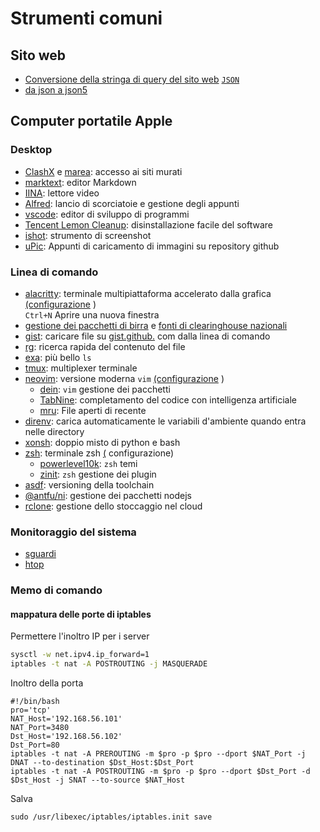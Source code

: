 # Strumenti comuni

## Sito web

* [Conversione della stringa di query del sito web](https://www.convertonline.io/convert/query-string-to-json) [`JSON`](https://www.convertonline.io/convert/query-string-to-json)
* [da json a json5](https://jsonformatter.org/json5-formatter)

## Computer portatile Apple

### Desktop

* [ClashX](https://github.com/yichengchen/clashX) e [marea](https://t.me/chaoxi): accesso ai siti murati
* [marktext](https://marktext.app): editor Markdown
* [IINA](https://iina.io): lettore video
* [Alfred](https://www.alfredapp.com): lancio di scorciatoie e gestione degli appunti
* [vscode](https://code.visualstudio.com): editor di sviluppo di programmi
* [Tencent Lemon Cleanup](https://lemon.qq.com): disinstallazione facile del software
* [ishot](https://apps.apple.com/cn/app/ishot-%E4%BC%98%E7%A7%80%E7%9A%84%E6%88%AA%E5%9B%BE%E5%BD%95%E5%B1%8F%E5%B7%A5%E5%85%B7/id1485844094?mt=12): strumento di screenshot
* [uPic](https://github.com/gee1k/uPic): Appunti di caricamento di immagini su repository github

### Linea di comando

* [alacritty](https://github.com/alacritty/alacritty): terminale multipiattaforma accelerato dalla grafica [(configurazione](https://github.com/gcxfd/osx/blob/master/HOME/.config/alacritty/alacritty.yml) )  
  `Ctrl+N` Aprire una nuova finestra
* [gestione dei pacchetti di birra](https://brew.sh) e [fonti di clearinghouse nazionali](https://mirrors.tuna.tsinghua.edu.cn/help/homebrew)
* [gist](https://github.com/defunkt/gist): caricare file su [gist.github.](https://gist.github.com) com dalla linea di comando
* [rg](https://github.com/BurntSushi/ripgrep): ricerca rapida del contenuto del file
* [exa](https://github.com/ogham/exa): più bello `ls`
* [tmux](https://www.ruanyifeng.com/blog/2019/10/tmux.html): multiplexer terminale
* [neovim](https://neovim.io): versione moderna `vim` [(configurazione](https://github.com/gcxfd/osx/tree/master/HOME/.config/nvim) )
  * [dein](https://github.com/Shougo/dein.vim): `vim` gestione dei pacchetti
  * [TabNine](https://www.tabnine.com): completamento del codice con intelligenza artificiale
  * [mru](https://github.com/yegappan/mru): File aperti di recente
* [direnv](https://direnv.net): carica automaticamente le variabili d'ambiente quando entra nelle directory
* [xonsh](https://xon.sh): doppio misto di python e bash
* [zsh](https://www.zsh.org): terminale zsh [(](https://github.com/gcxfd/osx/tree/master/HOME) configurazione)
  * [powerlevel10k](https://github.com/romkatv/powerlevel10k): `zsh` temi
  * [zinit](https://github.com/zdharma-continuum/zinit): `zsh` gestione dei plugin
* [asdf](https://github.com/asdf-vm/asdf): versioning della toolchain
* [@antfu/ni](https://www.npmjs.com/package/@antfu/ni): gestione dei pacchetti nodejs
* [rclone](https://rclone.org): gestione dello stoccaggio nel cloud

### Monitoraggio del sistema

* [sguardi](https://nicolargo.github.io/glances)
* [htop](https://htop.dev/)

### Memo di comando

#### mappatura delle porte di iptables

Permettere l'inoltro IP per i server

```bash
sysctl -w net.ipv4.ip_forward=1
iptables -t nat -A POSTROUTING -j MASQUERADE
```

Inoltro della porta

```
#!/bin/bash
pro='tcp'
NAT_Host='192.168.56.101'
NAT_Port=3480
Dst_Host='192.168.56.102'
Dst_Port=80
iptables -t nat -A PREROUTING -m $pro -p $pro --dport $NAT_Port -j DNAT --to-destination $Dst_Host:$Dst_Port
iptables -t nat -A POSTROUTING -m $pro -p $pro --dport $Dst_Port -d $Dst_Host -j SNAT --to-source $NAT_Host
```

Salva

```
sudo /usr/libexec/iptables/iptables.init save
```